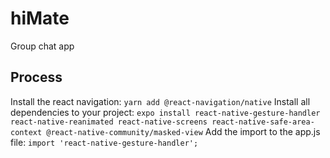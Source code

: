 # hiMate

Group chat app

## Process

Install the react navigation: `yarn add @react-navigation/native`
Install all dependencies to your project: `expo install react-native-gesture-handler react-native-reanimated react-native-screens react-native-safe-area-context @react-native-community/masked-view`
Add the import to the app.js file: `import 'react-native-gesture-handler';`
